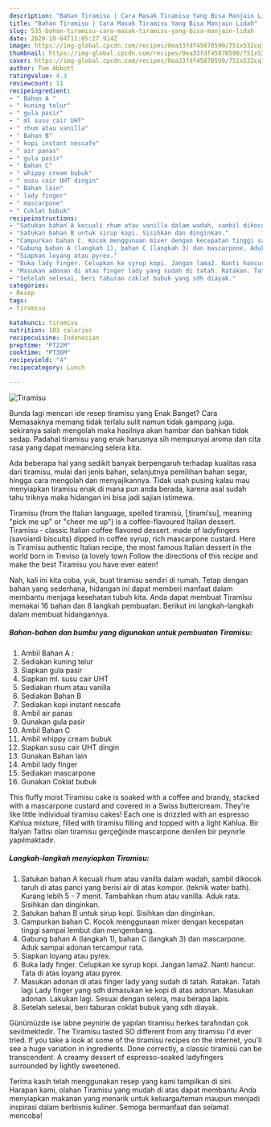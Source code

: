 ```yaml
---
description: "Bahan Tiramisu | Cara Masak Tiramisu Yang Bisa Manjain Lidah"
title: "Bahan Tiramisu | Cara Masak Tiramisu Yang Bisa Manjain Lidah"
slug: 535-bahan-tiramisu-cara-masak-tiramisu-yang-bisa-manjain-lidah
date: 2020-10-04T11:05:27.914Z
image: https://img-global.cpcdn.com/recipes/0ea33fdf45870590/751x532cq70/tiramisu-foto-resep-utama.jpg
thumbnail: https://img-global.cpcdn.com/recipes/0ea33fdf45870590/751x532cq70/tiramisu-foto-resep-utama.jpg
cover: https://img-global.cpcdn.com/recipes/0ea33fdf45870590/751x532cq70/tiramisu-foto-resep-utama.jpg
author: Tom Abbott
ratingvalue: 4.3
reviewcount: 11
recipeingredient:
- " Bahan A "
- " kuning telur"
- " gula pasir"
- " ml susu cair UHT"
- " rhum atau vanilla"
- " Bahan B"
- " kopi instant nescafe"
- " air panas"
- " gula pasir"
- " Bahan C"
- " whippy cream bubuk"
- " susu cair UHT dingin"
- " Bahan lain"
- " lady finger"
- " mascarpone"
- " Coklat bubuk"
recipeinstructions:
- "Satukan bahan A kecuali rhum atau vanilla dalam wadah, sambil dikocok taruh di atas panci yang berisi air di atas kompor. (teknik water bath). Kurang lebih 5 - 7 menit. Tambahkan rhum atau vanilla. Aduk rata. Sisihkan dan dinginkan."
- "Satukan bahan B untuk sirup kopi. Sisihkan dan dinginkan."
- "Campurkan bahan C. Kocok menggunaan mixer dengan kecepatan tinggi sampai lembut dan mengembang."
- "Gabung bahan A (langkah 1), bahan C (langkah 3) dan mascarpone. Aduk sampai adonan tercampur rata."
- "Siapkan loyang atau pyrex."
- "Buka lady finger. Celupkan ke syrup kopi. Jangan lama2. Nanti hancur. Tata di atas loyang atau pyrex."
- "Masukan adonan di atas finger lady yang sudah di tatah. Ratakan. Tatah lagi Lady finger yang sdh dimasukan ke kopi di atas adonan. Masukan adonan. Lakukan lagi. Sesuai dengan selera, mau berapa lapis."
- "Setelah selesai, beri taburan coklat bubuk yang sdh diayak."
categories:
- Resep
tags:
- tiramisu

katakunci: tiramisu 
nutrition: 103 calories
recipecuisine: Indonesian
preptime: "PT22M"
cooktime: "PT36M"
recipeyield: "4"
recipecategory: Lunch

---
```



![Tiramisu](https://img-global.cpcdn.com/recipes/0ea33fdf45870590/751x532cq70/tiramisu-foto-resep-utama.jpg)

Bunda lagi mencari ide resep tiramisu yang Enak Banget? Cara Memasaknya memang tidak terlalu sulit namun tidak gampang juga. sekiranya salah mengolah maka hasilnya akan hambar dan bahkan tidak sedap. Padahal tiramisu yang enak harusnya sih mempunyai aroma dan cita rasa yang dapat memancing selera kita.

Ada beberapa hal yang sedikit banyak berpengaruh terhadap kualitas rasa dari tiramisu, mulai dari jenis bahan, selanjutnya pemilihan bahan segar, hingga cara mengolah dan menyajikannya. Tidak usah pusing kalau mau menyiapkan tiramisu enak di mana pun anda berada, karena asal sudah tahu triknya maka hidangan ini bisa jadi sajian istimewa.

Tiramisu (from the Italian language, spelled tiramisù, [ˌtiramiˈsu], meaning &#34;pick me up&#34; or &#34;cheer me up&#34;) is a coffee-flavoured Italian dessert. Tiramisu - classic Italian coffee flavored dessert. made of ladyfingers (savoiardi biscuits) dipped in coffee syrup, rich mascarpone custard. Here is Tiramisu authentic Italian recipe, the most famous Italian dessert in the world born in Treviso (a lovely town Follow the directions of this recipe and make the best Tiramisu you have ever eaten!


Nah, kali ini kita coba, yuk, buat tiramisu sendiri di rumah. Tetap dengan bahan yang sederhana, hidangan ini dapat memberi manfaat dalam membantu menjaga kesehatan tubuh kita. Anda dapat membuat Tiramisu memakai 16 bahan dan 8 langkah pembuatan. Berikut ini langkah-langkah dalam membuat hidangannya.

<!--inarticleads1-->

##### Bahan-bahan dan bumbu yang digunakan untuk pembuatan Tiramisu:

1. Ambil  Bahan A :
1. Sediakan  kuning telur
1. Siapkan  gula pasir
1. Siapkan  ml. susu cair UHT
1. Sediakan  rhum atau vanilla
1. Sediakan  Bahan B
1. Sediakan  kopi instant nescafe
1. Ambil  air panas
1. Gunakan  gula pasir
1. Ambil  Bahan C
1. Ambil  whippy cream bubuk
1. Siapkan  susu cair UHT dingin
1. Gunakan  Bahan lain
1. Ambil  lady finger
1. Sediakan  mascarpone
1. Gunakan  Coklat bubuk


This fluffy moist Tiramisu cake is soaked with a coffee and brandy, stacked with a mascarpone custard and covered in a Swiss buttercream. They&#39;re like little individual tiramisu cakes! Each one is drizzled with an espresso Kahlua mixture, filled with tiramisu filling and topped with a light Kahlua. Bir İtalyan Tatlısı olan tiramisu gerçeğinde mascarpone denilen bir peynirle yapılmaktadır. 

<!--inarticleads2-->

##### Langkah-langkah menyiapkan Tiramisu:

1. Satukan bahan A kecuali rhum atau vanilla dalam wadah, sambil dikocok taruh di atas panci yang berisi air di atas kompor. (teknik water bath). Kurang lebih 5 - 7 menit. Tambahkan rhum atau vanilla. Aduk rata. Sisihkan dan dinginkan.
1. Satukan bahan B untuk sirup kopi. Sisihkan dan dinginkan.
1. Campurkan bahan C. Kocok menggunaan mixer dengan kecepatan tinggi sampai lembut dan mengembang.
1. Gabung bahan A (langkah 1), bahan C (langkah 3) dan mascarpone. Aduk sampai adonan tercampur rata.
1. Siapkan loyang atau pyrex.
1. Buka lady finger. Celupkan ke syrup kopi. Jangan lama2. Nanti hancur. Tata di atas loyang atau pyrex.
1. Masukan adonan di atas finger lady yang sudah di tatah. Ratakan. Tatah lagi Lady finger yang sdh dimasukan ke kopi di atas adonan. Masukan adonan. Lakukan lagi. Sesuai dengan selera, mau berapa lapis.
1. Setelah selesai, beri taburan coklat bubuk yang sdh diayak.


Günümüzde ise labne peynirle de yapılan tiramisu herkes tarafından çok sevilmektedir. The Tiramisu tasted SO different from any tiramisu I&#39;d ever tried. If you take a look at some of the tiramisu recipes on the internet, you&#39;ll see a huge variation in ingredients. Done correctly, a classic tiramisù can be transcendent. A creamy dessert of espresso-soaked ladyfingers surrounded by lightly sweetened. 

Terima kasih telah menggunakan resep yang kami tampilkan di sini. Harapan kami, olahan Tiramisu yang mudah di atas dapat membantu Anda menyiapkan makanan yang menarik untuk keluarga/teman maupun menjadi inspirasi dalam berbisnis kuliner. Semoga bermanfaat dan selamat mencoba!
